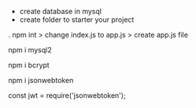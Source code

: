 * create database in mysql
* create folder to starter your project
 <!-- . open your terminal -->
 . npm int > change index.js to app.js > create app.js file
 <!-- . install mysql=> -->
  npm i mysql2


<!-- on your database to change the users password to randome string use   -->
 npm i bcrypt 

 <!-- ***************************** -->
 <!-- Password Comparison Using JSON Web Tokens (JWTs)-->
 <!-- To begin, ensure you have Node.js installed, then install the jsonwebtoken package via npm: -->
 npm i jsonwebtoken
 <!-- Require JSON Web Token Module: In your JavaScript file, require the jsonwebtoken module. -->
 const jwt = require('jsonwebtoken');

